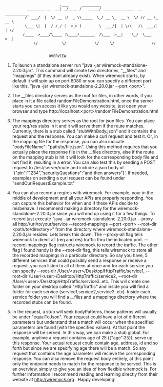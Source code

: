 			                 .___      _________                                
			  ________ __  __| _/____ /   _____/ ______________  __ ___________ 
			 /  ___/  |  \/ __ |/  _ \\_____  \_/ __ \_  __ \  \/ // __ \_  __ \
			 \___ \|  |  / /_/ (  <_> )        \  ___/|  | \/\   /\  ___/|  | \/
			/____  >____/\____ |\____/_______  /\___  >__|    \_/  \___  >__|   
			     \/           \/             \/     \/                 \/  

    
						OVERVIEW

1. To launch a standalone server run "java -jar wiremock-standalone-2.20.0.jar". 
This command will create two directories, "__files" and "mappings" (if they dont already exist).
When wiremock starts, by default it will spin up on port 8080 or you can specify a different 
port like this, "java -jar wiremock-standalone-2.20.0.jar --port \<port\>".

2. The __files directory serves as the root for files, in other words, if you place in it a file 
called randomFileDemonstration.html, once the server starts you can access it like you would any 
website, just open your browser and type http://localhost:<port\>/randomFileDemonstration.html

3. The mappings directory serves as the root for json files. You can place your req/res stubs in
it and it will serve them if the route matches. Currently, there is a stub called "stubWithBody.json"
and it contains the request and the response. You can make a curl request and test it. Or, in the 
mapping file for the response, you can also indicate "bodyFileName": "path/to/file.json". Using this 
method requires that you actually place the response file in the __files directory, else if the 
route on the mapping stub is hit it will look for the corresponding body file and not find it, resulting 
in a error. You can also test this by sending a POST request to /test/server/route and include
a json body of '{"pin":"1234","securityQuestions":"and then answers"}'. If needed, examples on sending 
a curl request can be found under "sendCurlRequestExample.txt"

4. You can also record a req/res with wiremock. For example, your in the middle of development and 
all your APIs are properly responding. You can capture this behavior for when and if these APIs decide
to misbehave. I recommend making a directory for the wiremock-standalone-2.20.0.jar since you will end
up using it for a few things. To record just execute 
"java -jar wiremock-standalone-2.20.0.jar --proxy-all http://url/to/your/service --record-mappings 
--port \<port\> --root-dir \<path/to/directory\>" from the directory where wiremock-standalone-2.20.0.jar
resides. Lets break this down. The --proxy-all flag tells wiremock to direct all (req and res) traffic
thru the indicated port. --record-mappings flag instructs wiremock to record the traffic. The other
flag I found handy is the --root-dir flag, this tells wiremock to store all the recorded mappings in a
particular directory. So say you have, 5 different services that could possibly send a response or receive 
a request..you can listen to all of them at once and for each service you can specify --root-dir
/User/\<user\>/Desktop/HttpTraffic/service1, --root-dir /User/\<user\>/Desktop/HttpTraffic/service2, 
--root-dir /User/\<user\>/Desktop/HttpTraffic/service3..etc. This will create one folder on your desktop 
called "HttpTraffic" and inside you will find a folder for each service (service1,service2,service3..etc). 
Inside each service folder you will find a __files and a mappings directory where the recorded stubs can 
be found. 

5. In the request, a stub will seek bodyPatterns, those patterns will usually be under "equalToJson". 
Your request could have a lot of different parameters but understand that a match will occur when the 
specified parameters are found (with the specified values). At that point the response will be served. 
In this way, we can make a stub global. For example, anytime a request contains age of 25 ({"age":25}), 
serve up this response. Your actual request could contain age, address, id and so forth but since we are 
specifying age there will be a match. So any request that contains the age parameter will recieve the 
corresponding response. You can also remove the request body entirely, at this point only the endpoint 
needs to match for the response to be served. This is an overview, simply to give you an idea of how 
flexible wiremock is. For further information I recommend reading and learning directly from their website 
at http://wiremock.org . Happy developing!






